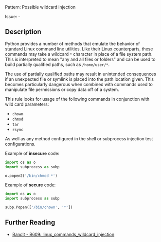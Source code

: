 Pattern: Possible wildcard injection

Issue: -

## Description

Python provides a number of methods that emulate the behavior of standard
Linux command line utilities. Like their Linux counterparts, these commands
may take a wildcard `*` character in place of a file system path. This is
interpreted to mean "any and all files or folders" and can be used to build
partially qualified paths, such as `/home/user/*`.

The use of partially qualified paths may result in unintended consequences if
an unexpected file or symlink is placed into the path location given. This
becomes particularly dangerous when combined with commands used to manipulate
file permissions or copy data off of a system.

This rule looks for usage of the following commands in conjunction with wild card parameters:

  - `chown`
  - `chmod`
  - `tar`
  - `rsync`

As well as any method configured in the shell or subprocess injection test configurations.


Example of **insecure** code:

```python
import os as o
import subprocess as subp

o.popen2('/bin/chmod *')
```

Example of **secure** code:

```python
import os as o
import subprocess as subp

subp.Popen(['/bin/chown', '*'])
```

## Further Reading

* [Bandit - B609: linux_commands_wildcard_injection](https://bandit.readthedocs.io/en/latest/plugins/b609_linux_commands_wildcard_injection.html)
